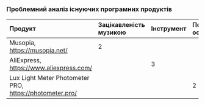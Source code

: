 ### Проблемний аналіз існуючих програмних продуктів
|Продукт|Зацікавленість музикою|Інструмент|Помірна освітленість|Тип ліцензії|Примітка|
|:-     |:-                    |:-        |:-                  |:-          |:-      |
|Musopia, https://musopia.net/|2|||FreeWare||
|AliExpress, https://www.aliexpress.com/||3||Proprietary||
|Lux Light Meter Photometer PRO, https://photometer.pro/|||2|FreeWare||
